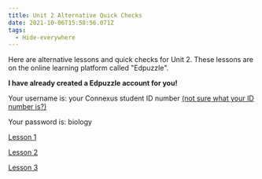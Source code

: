 ```yaml
---
title: Unit 2 Alternative Quick Checks
date: 2021-10-06T15:58:56.071Z
tags:
  - Hide-everywhere
---
```

Here are alternative lessons and quick checks for Unit 2. These lessons are on the online learning platform called "Edpuzzle". 

**I have already created a Edpuzzle account for you!**

Your username is: your Connexus student ID number [(not sure what your ID number is?)](/posts/how-to-find-your-student-id/)

Your password is: biology

[Lesson 1](https://edpuzzle.com/assignments/615dc1e9d950d8419c5de82e/watch)

[Lesson 2](https://edpuzzle.com/assignments/615dc26282d837417e7e0267/watch)

[Lesson 3](https://edpuzzle.com/assignments/615dc26282d837417e7e0267/watch)